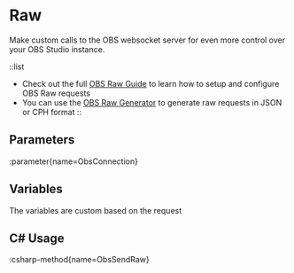 # Raw
Make custom calls to the OBS websocket server for even more control over your OBS Studio instance.

::list
  - Check out the full [OBS Raw Guide](/guide/broadcasters/obs-studio/raw) to learn how to setup and configure OBS Raw requests
  - You can use the [OBS Raw Generator](https://obs-raw.streamer.bot) to generate raw requests in JSON or CPH format
::

## Parameters
:parameter{name=ObsConnection}

## Variables
The variables are custom based on the request

## C# Usage
:csharp-method{name=ObsSendRaw}
